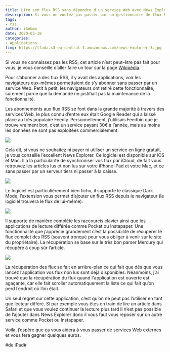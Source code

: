 ```yaml
---
title: Lire son flux RSS sans dépendre d'un service Web avec News Explorer
description: Si vous ne voulez pas passer par un gestionnaire de flux RSS en ligne, je vous conseille de regarder News Explorer, une application qui synchronise vos flux via iCloud.
tags: 
- rss
author: iSebmo
date: 2020-05-18
categories: 
- Applications
fimg: https://tfada.s3-eu-central-1.amazonaws.com/news-explorer-3.jpg
---
```

Si vous ne connaissez pas les RSS, cet article n’est peut-être pas fait pour vous, je vous conseille d’aller faire un tour sur la page [Wikipédia](https://fr.wikipedia.org/wiki/RSS).

Pour s’abonner à des flux RSS, il y avait des applications, voir les navigateurs eux-mêmes permettaient de s’y abonner sans passer par un service Web. Petit à petit, les navigateurs ont retiré cette fonctionnalité, surement parce que la demande ne justifiait pas la maintenance de la fonctionnalité. 

Les abonnements aux flux RSS se font dans la grande majorité à travers des services Web, le plus connu d’entre eux était Google Reader qui a laissé place au très populaire Feedly.
Personnellement, j’utilisais Feedbin que je trouve vraiment bon, c’est un service payant 30€ à l’année, mais au moins les données ne sont pas exploitées commercialement.  

![](https://tfada.s3-eu-central-1.amazonaws.com/news-explorer-5.jpg)

Cela dit, si vous ne souhaitez ni payer ni utiliser un service en ligne gratuit, je vous conseille l’excellent News Explorer. Ce logiciel est disponible sur iOS et Mac. Il a la particularité de synchroniser vos flux par iCloud, de fait vous retrouvez les articles lus et non lus sur votre iPhone iPad et votre Mac, et ce sans passer par un serveur tiers ni passer à la caisse. 

![](https://tfada.s3-eu-central-1.amazonaws.com/news-explorer-1.jpg)

Le logiciel est particulièrement bien fichu, il supporte le classique Dark Mode, l’extension vous permet d’ajouter un flux RSS depuis le navigateur (le logiciel trouvera le flux de lui-même). 

![](https://tfada.s3-eu-central-1.amazonaws.com/news-explorer-2.jpg)

Il supporte de manière complète les raccourcis clavier ainsi que les applications de lecture différée comme Pocket ou Instapaper. 
Une fonctionnalité que j’apprécie grandement c’est la possibilité de récupérer le flux complet des RSS (souvent tronqué pour vous obliger à venir sur le site du propriétaire). La récupération se base sur le très bon parser Mercury qui récupère à coup sûr l’article. 

![](https://tfada.s3-eu-central-1.amazonaws.com/news-explorer-4.jpg)

La récupération des flux se fait en arrière-plan ce qui fait que dès que vous lancez l’application vos flux non lus sont déjà disponibles. Néanmoins, j’ai trouvé que la récupération du flux quand l'application est ouverte est agaçante, car elle fait scroller automatiquement la liste ce qui fait qu’on perd l’endroit où l’on était. 

Un seul regret sur cette application, c’est qu’on ne peut pas l’utiliser en tant que lecteur différé. Si par exemple vous êtes en train de lire un article dans Safari et que vous voulez continuer la lecture plus tard il n’est pas possible de l’ajouter dans News Explorer donc il vous faut vous reposer sur un autre service comme Pocket ou Instapaper. 

Voilà, j’espère que ça vous aidera à vous passer de services Web externes et vous fera gagner quelques euros.

#de iPad#